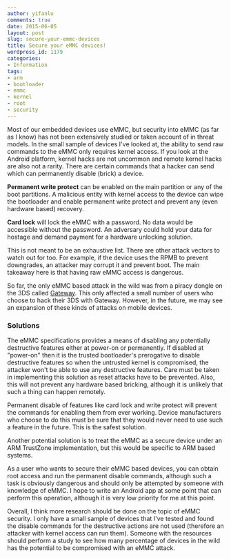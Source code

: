 ```yaml
---
author: yifanlu
comments: true
date: 2015-06-05
layout: post
slug: secure-your-emmc-devices
title: Secure your eMMC devices!
wordpress_id: 1179
categories:
- Information
tags:
- arm
- bootloader
- emmc
- kernel
- root
- security
---
```


Most of our embedded devices use eMMC, but security into eMMC (as far as I know) has not been extensively studied or taken account of in threat models. In the small sample of devices I've looked at, the ability to send raw commands to the eMMC only requires kernel access. If you look at the Android platform, kernel hacks are not uncommon and remote kernel hacks are also not a rarity. There are certain commands that a hacker can send which can permanently disable (brick) a device.<!-- more -->

**Permanent write protect** can be enabled on the main partition or any of the boot partitions. A malicious entity with kernel access to the device can wipe the bootloader and enable permanent write protect and prevent any (even hardware based) recovery.

**Card lock** will lock the eMMC with a password. No data would be accessible without the password. An adversary could hold your data for hostage and demand payment for a hardware unlocking solution.

This is not meant to be an exhaustive list. There are other attack vectors to watch out for too. For example, if the device uses the RPMB to prevent downgrades, an attacker may corrupt it and prevent boot. The main takeaway here is that having raw eMMC access is dangerous.

So far, the only eMMC based attack in the wild was from a piracy dongle on the 3DS called [Gateway](https://gbatemp.net/threads/warning-gateway-team-bricks-card-on-purpose.360568/). This only affected a small number of users who choose to hack their 3DS with Gateway. However, in the future, we may see an expansion of these kinds of attacks on mobile devices.



### Solutions



The eMMC specifications provides a means of disabling any potentially destructive features either at power-on or permanently. If disabled at "power-on" then it is the trusted bootloader's prerogative to disable destructive features so when the untrusted kernel is compromised, the attacker won't be able to use any destructive features. Care must be taken in implementing this solution as reset attacks have to be prevented. Also, this will not prevent any hardware based bricking, although it is unlikely that such a thing can happen remotely.

Permanent disable of features like card lock and write protect will prevent the commands for enabling them from ever working. Device manufacturers who choose to do this must be sure that they would never need to use such a feature in the future. This is the safest solution.

Another potential solution is to treat the eMMC as a secure device under an ARM TrustZone implementation, but this would be specific to ARM based systems.

As a user who wants to secure their eMMC based devices, you can obtain root access and run the permanent disable commands, although such a task is obviously dangerous and should only be attempted by someone with knowledge of eMMC. I hope to write an Android app at some point that can perform this operation, although it is very low priority for me at this point.

Overall, I think more research should be done on the topic of eMMC security. I only have a small sample of devices that I've tested and found the disable commands for the destructive actions are not used (therefore an attacker with kernel access can run them). Someone with the resources should perform a study to see how many percentage of devices in the wild has the potential to be compromised with an eMMC attack.
